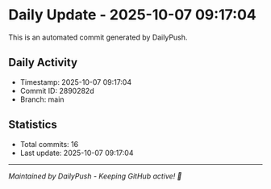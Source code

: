 # Daily Update - 2025-10-07 09:17:04

This is an automated commit generated by DailyPush.

## Daily Activity
- Timestamp: 2025-10-07 09:17:04
- Commit ID: 2890282d
- Branch: main

## Statistics
- Total commits: 16
- Last update: 2025-10-07 09:17:04

---
*Maintained by DailyPush - Keeping GitHub active! 🚀*
